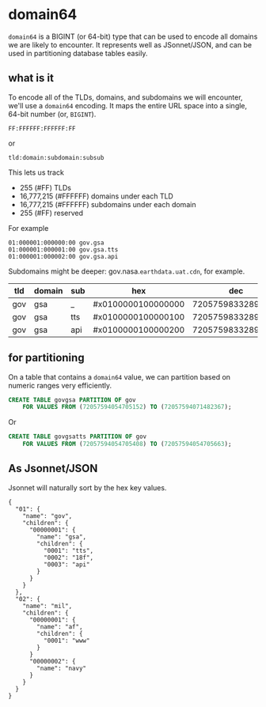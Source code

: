 # domain64

`domain64` is a BIGINT (or 64-bit) type that can be used to encode all domains we are likely to encounter. It represents well as JSonnet/JSON, and can be used in partitioning database tables easily.

## what is it


To encode all of the TLDs, domains, and subdomains we will encounter, we'll use a `domain64` encoding. It maps the entire URL space into a single, 64-bit number (or, `BIGINT`).

```
FF:FFFFFF:FFFFFF:FF
```

or

```
tld:domain:subdomain:subsub
```

This lets us track 

* 255 (#FF) TLDs 
* 16,777,215 (#FFFFFF) domains under each TLD
* 16,777,215 (#FFFFFF) subdomains under each domain
* 255 (#FF) reserved

For example

```
01:000001:000000:00 gov.gsa
01:000001:000001:00 gov.gsa.tts
01:000001:000002:00 gov.gsa.api
```

Subdomains might be deeper: gov.nasa.`earthdata.uat.cdn`, for example. 

| tld | domain | sub | hex | dec |
| --- | --- | --- | --- | --- |
| gov | gsa |  _  | #x0100000100000000   | 72057598332895232 |
| gov | gsa | tts | #x0100000100000100   | 72057598332895488 |
| gov | gsa | api | #x0100000100000200   | 72057598332895744 |

## for partitioning

On a table that contains a `domain64` value, we can partition based on numeric ranges very efficiently.

```sql
CREATE TABLE govgsa PARTITION OF gov
    FOR VALUES FROM (72057594054705152) TO (72057594071482367);
```

Or

```sql
CREATE TABLE govgsatts PARTITION OF gov
    FOR VALUES FROM (72057594054705408) TO (72057594054705663);
```

## As Jsonnet/JSON

Jsonnet will naturally sort by the hex key values.

```
{
  "01": {
    "name": "gov",
    "children": {
      "00000001": {
        "name": "gsa",
        "children": {
          "0001": "tts",
          "0002": "18f",
          "0003": "api"
        }
      }
    }
  },
  "02": {
    "name": "mil",
    "children": {
      "00000001": {
        "name": "af",
        "children": {
          "0001": "www"
        }
      }
      "00000002": {
        "name": "navy"
      }
    }
  }
}
```